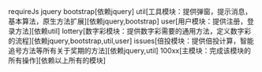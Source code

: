 requireJs
jquery
bootstrap[依赖jquery]
util[工具模块：提供弹窗，提示消息，基本算法，原生方法扩展][依赖jquery,bootstrap]
user[用户模块：提供注册，登录方法][依赖util]
lottery[数字彩模块：提供数字彩需要的通用方法，定义数字彩的流程][依赖jquery,bootstrap,util,user]
issues[倍投模块：提供倍投计算，智能追号方法等所有关于奖期的方法][依赖jquery,util]
100xx[主模块：完成该模块的所有操作][依赖以上所有的模块]
